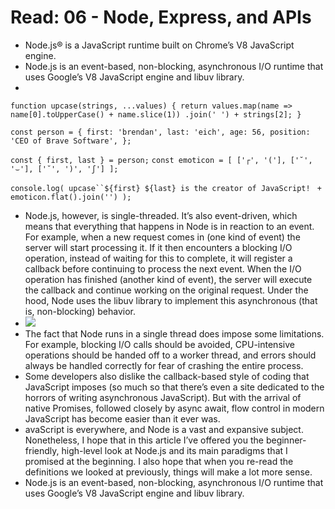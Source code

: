 # Read: 06 - Node, Express, and APIs
* Node.js® is a JavaScript runtime built on Chrome’s V8 JavaScript engine.
* Node.js is an event-based, non-blocking, asynchronous I/O runtime that uses Google’s V8 JavaScript engine and libuv library.
* 
`function upcase(strings, ...values) {
  return values.map(name => name[0].toUpperCase() + name.slice(1))
    .join(' ') + strings[2];
}`

`const person = {
  first: 'brendan',
  last: 'eich',
  age: 56,
  position: 'CEO of Brave Software',
};`

`const { first, last } = person;`
`const emoticon = [ ['┌', '('], ['˘', '⌣'], ['˘', ')', 'ʃ'] ];`

`console.log(
  upcase``${first} ${last} is the creator of JavaScript! ` `+ emoticon.flat().join('')
);`
* Node.js, however, is single-threaded. It’s also event-driven, which means that everything that happens in Node is in reaction to an event. For example, when a new request comes in (one kind of event) the server will start processing it. If it then encounters a blocking I/O operation, instead of waiting for this to complete, it will register a callback before continuing to process the next event. When the I/O operation has finished (another kind of event), the server will execute the callback and continue working on the original request. Under the hood, Node uses the libuv library to implement this asynchronous (that is, non-blocking) behavior.
* ![](https://dab1nmslvvntp.cloudfront.net/wp-content/uploads/2012/10/1516152673node_event_loop.png)
* The fact that Node runs in a single thread does impose some limitations. For example, blocking I/O calls should be avoided, CPU-intensive operations should be handed off to a worker thread, and errors should always be handled correctly for fear of crashing the entire process.
* Some developers also dislike the callback-based style of coding that JavaScript imposes (so much so that there’s even a site dedicated to the horrors of writing asynchronous JavaScript). But with the arrival of native Promises, followed closely by async await, flow control in modern JavaScript has become easier than it ever was.
* avaScript is everywhere, and Node is a vast and expansive subject. Nonetheless, I hope that in this article I’ve offered you the beginner-friendly, high-level look at Node.js and its main paradigms that I promised at the beginning. I also hope that when you re-read the definitions we looked at previously, things will make a lot more sense.
* Node.js is an event-based, non-blocking, asynchronous I/O runtime that uses Google’s V8 JavaScript engine and libuv library.